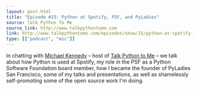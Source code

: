 ```yaml
---
layout: post.html
title: "Episode #15: Python at Spotify, PSF, and PyLadies"
source: Talk Python To Me
source_link: http://www.talkpythontome.com
link: http://www.talkpythontome.com/episodes/show/15/python-at-spotify-psf-and-pyladies
type: [["podcast", "mic"]]
---
```


In chatting with [Michael Kennedy][1] – host of [Talk Python to Me][2] – we talk about how Python is used at Spotify, my role in the PSF as a Python Software Foundation board member, how I became the founder of PyLadies San Francisco, some of my talks and presentations, as well as shamelessly self-promoting some of the open source work I'm doing.


[1]: http://blog.michaelckennedy.net/
[2]: http://www.talkpythontome.com
